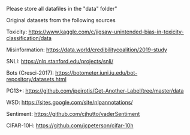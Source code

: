 Please store all datafiles in the "data" folder"

Original datasets from the following sources

Toxicity:
https://www.kaggle.com/c/jigsaw-unintended-bias-in-toxicity-classification/data

Misinformation:
https://data.world/credibilitycoalition/2019-study

SNLI:
https://nlp.stanford.edu/projects/snli/

Bots (Cresci-2017):
https://botometer.iuni.iu.edu/bot-repository/datasets.html

PG13+:
https://github.com/ipeirotis/Get-Another-Label/tree/master/data

WSD:
https://sites.google.com/site/nlpannotations/

Sentiment:
https://github.com/cjhutto/vaderSentiment

CIFAR-10H:
https://github.com/jcpeterson/cifar-10h

